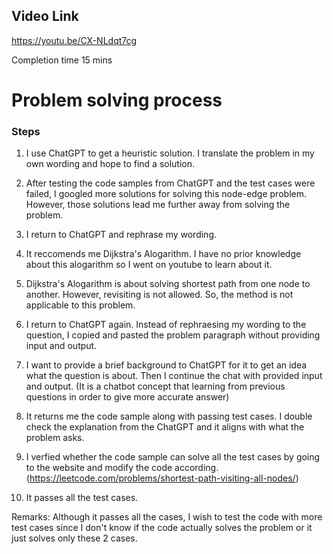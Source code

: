 ## Video Link
https://youtu.be/CX-NLdqt7cg

Completion time 15 mins

# Problem solving process

### Steps

1) I use ChatGPT to get a heuristic solution. I translate the problem in my own wording and hope to find a solution.

2) After testing the code samples from ChatGPT and the test cases were failed, I googled more solutions for solving this node-edge problem. However, those solutions lead me further away from solving the problem.

3) I return to ChatGPT and rephrase my wording. 

4) It reccomends me Dijkstra's Alogarithm. I have no prior knowledge about this alogarithm so I went on youtube to learn about it. 

5) Dijkstra's Alogarithm is about solving shortest path from one node to another. However, revisiting is not allowed. So, the method is not applicable to this problem.

6) I return to ChatGPT again. Instead of rephraesing my wording to the question, I copied and pasted the problem paragraph without providing input and output.

7) I want to provide a brief background to ChatGPT for it to get an idea what the question is about. Then I continue the chat with provided input and output. (It is a chatbot concept that learning from previous questions in order to give more accurate answer)

8) It returns me the code sample along with passing test cases. I double check the explanation from the ChatGPT and it aligns with what the problem asks.

9) I verfied whether the code sample can solve all the test cases by going to the website and modify the code according. (https://leetcode.com/problems/shortest-path-visiting-all-nodes/)

10) It passes all the test cases. 

Remarks: Although it passes all the cases, I wish to test the code with more test cases since I don't know if the code actually solves the problem or it just solves only these 2 cases. 
